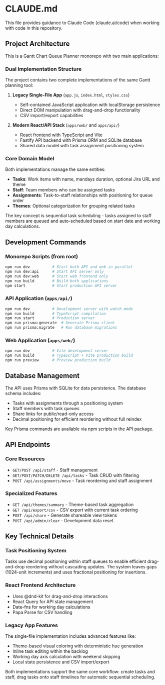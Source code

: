 # CLAUDE.md

This file provides guidance to Claude Code (claude.ai/code) when working with code in this repository.

## Project Architecture

This is a Gantt Chart Queue Planner monorepo with two main applications:

### Dual Implementation Structure

The project contains two complete implementations of the same Gantt planning tool:

1. **Legacy Single-File App** (`app.js`, `index.html`, `styles.css`)
    - Self-contained JavaScript application with localStorage persistence
    - Direct DOM manipulation with drag-and-drop functionality
    - CSV import/export capabilities

2. **Modern React/API Stack** (`apps/web/` and `apps/api/`)
    - React frontend with TypeScript and Vite
    - Fastify API backend with Prisma ORM and SQLite database
    - Shared data model with task assignment positioning system

### Core Domain Model

Both implementations manage the same entities:

- **Tasks**: Work items with name, mandays duration, optional Jira URL and theme
- **Staff**: Team members who can be assigned tasks
- **Assignments**: Task-to-staff relationships with positioning for queue order
- **Themes**: Optional categorization for grouping related tasks

The key concept is sequential task scheduling - tasks assigned to staff members are queued and auto-scheduled based on start date and working day calculations.

## Development Commands

### Monorepo Scripts (from root)

```bash
npm run dev          # Start both API and web in parallel
npm run dev:api      # Start API server only
npm run dev:web      # Start web frontend only
npm run build        # Build both applications
npm start            # Start production API server
```

### API Application (`apps/api/`)

```bash
npm run dev          # Development server with watch mode
npm run build        # TypeScript compilation
npm run start        # Production server
npm run prisma:generate  # Generate Prisma client
npm run prisma:migrate   # Run database migrations
```

### Web Application (`apps/web/`)

```bash
npm run dev          # Vite development server
npm run build        # TypeScript + Vite production build
npm run preview      # Preview production build
```

## Database Management

The API uses Prisma with SQLite for data persistence. The database schema includes:

- Tasks with assignments through a positioning system
- Staff members with task queues
- Share links for public/read-only access
- Decimal positioning for efficient reordering without full reindex

Key Prisma commands are available via npm scripts in the API package.

## API Endpoints

### Core Resources

- `GET/POST /api/staff` - Staff management
- `GET/POST/PATCH/DELETE /api/tasks` - Task CRUD with filtering
- `POST /api/assignments/move` - Task reordering and staff assignment

### Specialized Features

- `GET /api/themes/summary` - Theme-based task aggregation
- `GET /api/export/csv` - CSV export with current task ordering
- `POST /api/share` - Generate shareable view tokens
- `POST /api/admin/clear` - Development data reset

## Key Technical Details

### Task Positioning System

Tasks use decimal positioning within staff queues to enable efficient drag-and-drop reordering without cascading updates. The system leaves gaps (1024-unit increments) and uses fractional positioning for insertions.

### React Frontend Architecture

- Uses @dnd-kit for drag-and-drop interactions
- React Query for API state management
- Date-fns for working day calculations
- Papa Parse for CSV handling

### Legacy App Features

The single-file implementation includes advanced features like:

- Theme-based visual coloring with deterministic hue generation
- Inline task editing within the backlog
- Working day axis calculation with weekend skipping
- Local state persistence and CSV import/export

Both implementations support the same core workflow: create tasks and staff, drag tasks onto staff timelines for automatic sequential scheduling.

